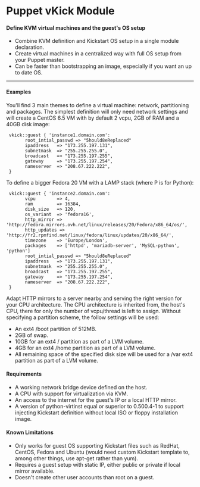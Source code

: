 # Puppet vKick Module #

#### Define KVM virtual machines and the guest's OS setup
- Combine KVM definition and Kickstart OS setup in a single module declaration.
- Create virtual machines in a centralized way with full OS setup from your Puppet master.
- Can be faster than bootstrapping an image, especially if you want an up to date OS.  

-------

#### Examples 
You'll find 3 main themes to define a virtual machine: network, partitioning and packages.
The simplest definition will only need network settings and will create a CentOS 6.5 VM with by default 2 vcpu, 2GB of RAM and a 40GB disk image:
```
 vkick::guest { 'instance1.domain.com':
       root_intial_passwd => "5hould8eReplaced"
       ipaddress   => "173.255.197.131",
       subnetmask  => "255.255.255.0",
       broadcast   => "173.255.197.255",
       gateway     => "173.255.197.254",
       nameserver  => "208.67.222.222",
 }
```

To define a bigger Fedora 20 VM with a LAMP stack (where P is for Python):
```
 vkick::guest { 'instance2.domain.com':
 	   vcpu		   => 4,
 	   ram		   => 16384,
 	   disk_size   => 120,
 	   os_variant  => 'fedora16',
 	   http_mirror => 'http://fedora.mirrors.ovh.net/linux/releases/20/Fedora/x86_64/os/',
 	   http_updates => 'http://fr2.rpmfind.net/linux/fedora/linux/updates/20/x86_64/',
 	   timezone	   => 'Europe/London',
 	   packages    => ['httpd', 'mariadb-server', 'MySQL-python', 'python']
       root_intial_passwd => "5hould8eReplaced"
       ipaddress   => "173.255.197.131",
       subnetmask  => "255.255.255.0",
       broadcast   => "173.255.197.255",
       gateway     => "173.255.197.254",
       nameserver  => "208.67.222.222",
 }
```

Adapt HTTP mirrors to a server nearby and serving the right version for your CPU architecture.
The CPU architecture is inherited from, the host's CPU, there for only the number of vcpu/thread is left to assign.
Without specifying a partition scheme, the follow settings will be used:
- An ext4 /boot partition of 512MB.
- 2GB of swap.
- 10GB for an ext4 / partition as part of a LVM volume.
- 4GB for an ext4 /home partition as part of a LVM volume.
- All remaining space of the specified disk size will be used for a /var ext4 partition as part of a LVM volume.

#### Requirements
- A working network bridge device defined on the host.
- A CPU with support for virtualization via KVM.
- An access to the internet for the guest's IP or a local HTTP mirror.
- A version of python-virtinst equal or superior to 0.500.4-1 to support injecting Kickstart definition without local ISO or floppy installation image. 

#### Known Limitations
- Only works for guest OS supporting Kickstart files such as RedHat, CentOS, Fedora and Ubuntu (would need custom Kickstart template to, among other things, use apt-get rather than yum).
- Requires a guest setup with static IP, either public or private if local mirror available.
- Doesn't create other user accounts than root on a guest.